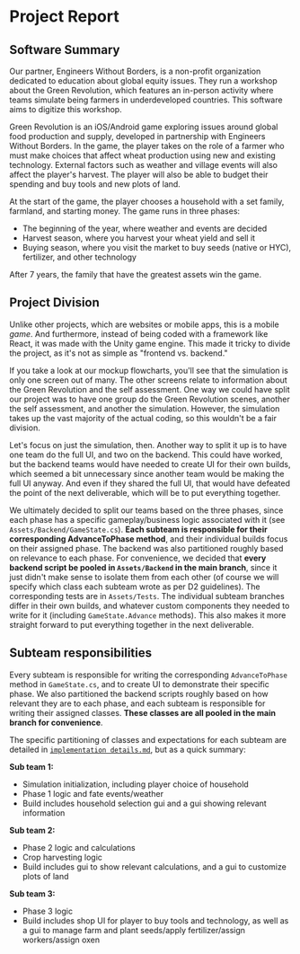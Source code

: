 # Project Report

## Software Summary
Our partner, Engineers Without Borders, is a non-profit organization dedicated to education about global equity issues. They run a workshop about the Green Revolution, which features an in-person activity where teams simulate being farmers in underdeveloped countries. This software aims to digitize this workshop.

Green Revolution is an iOS/Android game exploring issues around global food production and supply, developed in partnership with Engineers Without Borders. In the game, the player takes on the role of a farmer who must make choices that affect wheat production using new and existing technology. External factors such as weather and village events will also affect the player's harvest. The player will also be able to budget their spending and buy tools and new plots of land.

At the start of the game, the player chooses a household with a set family, farmland, and starting money. The game runs in three phases:
- The beginning of the year, where weather and events are decided
- Harvest season, where you harvest your wheat yield and sell it
- Buying season, where you visit the market to buy seeds (native or HYC), fertilizer, and other technology

After 7 years, the family that have the greatest assets win the game.

## Project Division
Unlike other projects, which are websites or mobile apps, this is a mobile *game*. And furthermore, instead of being coded with a framework like React, it was made with the Unity game engine. This made it tricky to divide the project, as it's not as simple as "frontend vs. backend."

If you take a look at our mockup flowcharts, you'll see that the simulation is only one screen out of many. The other screens relate to information about the Green Revolution and the self assessment. One way we could have split our project was to have one group do the Green Revolution scenes, another the self assessment, and another the simulation. However, the simulation takes up the vast majority of the actual coding, so this wouldn't be a fair division.

Let's focus on just the simulation, then. Another way to split it up is to have one team do the full UI, and two on the backend. This could have worked, but the backend teams would have needed to create UI for their own builds, which seemed a bit unnecessary since another team would be making the full UI anyway. And even if they shared the full UI, that would have defeated the point of the next deliverable, which will be to put everything together.

We ultimately decided to split our teams based on the three phases, since each phase has a specific gameplay/business logic associated with it (see `Assets/Backend/GameState.cs`). **Each subteam is responsible for their corresponding AdvanceToPhase method**, and their individual builds focus on their assigned phase. The backend was also partitioned roughly based on relevance to each phase. For convenience, we decided that **every backend script be pooled in `Assets/Backend` in the main branch**, since it just didn't make sense to isolate them from each other (of course we will specify which class each subteam wrote as per D2 guidelines). The corresponding tests are in `Assets/Tests`. The individual subteam branches differ in their own builds, and whatever custom components they needed to write for it (including `GameState.Advance` methods). This also makes it more straight forward to put everything together in the next deliverable.

## Subteam responsibilities
Every subteam is responsible for writing the corresponding `AdvanceToPhase` method in `GameState.cs`, and to create UI to demonstrate their specific phase. We also partitioned the backend scripts roughly based on how relevant they are to each phase, and each subteam is responsible for writing their assigned classes. **These classes are all pooled in the main branch for convenience**.

The specific partitioning of classes and expectations for each subteam are detailed in [`implementation details.md`](implementation%20details.md), but as a quick summary:

**Sub team 1:**
- Simulation initialization, including player choice of household
- Phase 1 logic and fate events/weather
- Build includes household selection gui and a gui showing relevant information

**Sub team 2:**
- Phase 2 logic and calculations
- Crop harvesting logic
- Build includes gui to show relevant calculations, and a gui to customize plots of land

**Sub team 3:**
- Phase 3 logic
- Build includes shop UI for player to buy tools and technology, as well as a gui to manage farm and plant seeds/apply fertilizer/assign workers/assign oxen
